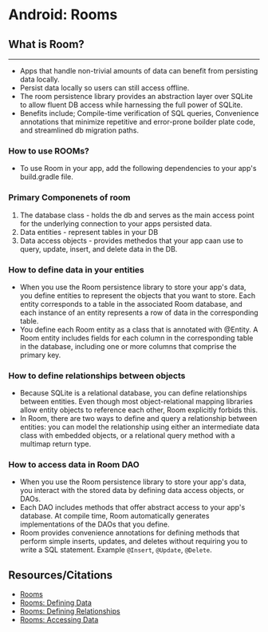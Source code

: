 # Android: Rooms


## What is Room?
--- 

- Apps that handle non-trivial amounts of data can benefit from persisting data locally.
- Persist data locally so users can still access offline.
- The room persistence library provides an abstraction layer over SQLite to allow fluent DB access while harnessing the full power of SQLite.
- Benefits include; Compile-time verification of SQL queries, Convenience annotations that minimize repetitive and error-prone boilder plate code, and streamlined db migration paths.

### How to use ROOMs?

- To use Room in your app, add the following dependencies to your app's build.gradle file.

### Primary Componenets of room

1. The database class - holds the db and serves as the main access point for the underlying connection to your apps persisted data.
2. Data entities - represent tables in your DB
3. Data access objects - provides methedos that your app caan use to query, update, insert, and delete data in the DB.


### How to define data in your entities

- When you use the Room persistence library to store your app's data, you define entities to represent the objects that you want to store. Each entity corresponds to a table in the associated Room database, and each instance of an entity represents a row of data in the corresponding table.
- You define each Room entity as a class that is annotated with @Entity. A Room entity includes fields for each column in the corresponding table in the database, including one or more columns that comprise the primary key.

### How to define relationships between objects

- Because SQLite is a relational database, you can define relationships between entities. Even though most object-relational mapping libraries allow entity objects to reference each other, Room explicitly forbids this.
- In Room, there are two ways to define and query a relationship between entities: you can model the relationship using either an intermediate data class with embedded objects, or a relational query method with a multimap return type.

### How to access data in Room DAO

- When you use the Room persistence library to store your app's data, you interact with the stored data by defining data access objects, or DAOs. 
- Each DAO includes methods that offer abstract access to your app's database. At compile time, Room automatically generates implementations of the DAOs that you define.
- Room provides convenience annotations for defining methods that perform simple inserts, updates, and deletes without requiring you to write a SQL statement. Example `@Insert`, `@Update`, `@Delete`.








## Resources/Citations

- [Rooms](https://developer.android.com/training/data-storage/room)
- [Rooms: Defining Data](https://developer.android.com/training/data-storage/room/defining-data)
- [Rooms: Defining Relationships](https://developer.android.com/training/data-storage/room/relationships)
- [Rooms: Accessing Data](https://developer.android.com/training/data-storage/room/accessing-data#java)
